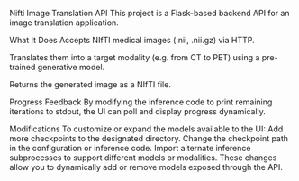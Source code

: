 Nifti Image Translation API
This project is a Flask-based backend API for an image translation application.

What It Does
Accepts NIfTI medical images (.nii, .nii.gz) via HTTP.

Translates them into a target modality (e.g. from CT to PET) using a pre-trained generative model.

Returns the generated image as a NIfTI file.

Progress Feedback
By modifying the inference code to print remaining iterations to stdout, the UI can poll and display progress dynamically.

Modifications
To customize or expand the models available to the UI:
Add more checkpoints to the designated directory.
Change the checkpoint path in the configuration or inference code.
Import alternate inference subprocesses to support different models or modalities.
These changes allow you to dynamically add or remove models exposed through the API.
